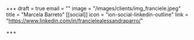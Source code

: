 +++
draft = true
email = ""
image = "/images/clients/img_franciele.jpeg"
title = "Marcela Barreto"
[[social]]
icon = "ion-social-linkedin-outline"
link = "https://www.linkedin.com/in/francielealessandraparro/"

+++
